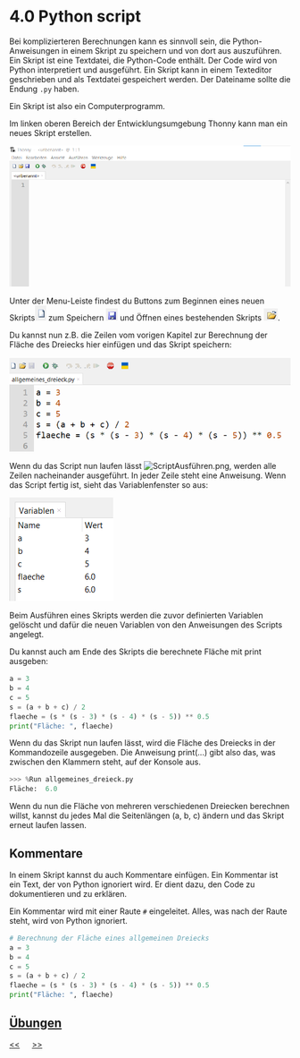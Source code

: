 # 4.0 Python script

Bei komplizierteren Berechnungen kann es sinnvoll sein, 
die Python-Anweisungen in einem Skript zu speichern und 
von dort aus auszuführen. 
Ein Skript ist eine Textdatei, die Python-Code enthält. 
Der Code wird von Python interpretiert und ausgeführt. 
Ein Skript kann in einem Texteditor geschrieben 
und als Textdatei gespeichert werden. 
Der Dateiname sollte die Endung `.py` haben.

Ein Skript ist also ein Computerprogramm.

Im linken oberen Bereich der Entwicklungsumgebung Thonny kann man ein neues Skript erstellen.

![ScriptEditor.png](../img/4.0/ScriptEditor.png)

Unter der Menu-Leiste findest du Buttons zum 
Beginnen eines neuen Skripts![ScriptNeu.png](../img/4.0/ScriptNeu.png)
zum Speichern ![ScriptSpeichern.png](../img/4.0/ScriptSpeichern.png) und 
Öffnen eines bestehenden Skripts ![ScriptOeffben.png](../img/4.0/ScriptOeffnen.png).

Du kannst nun z.B. die Zeilen vom vorigen Kapitel zur Berechnung der 
Fläche des Dreiecks hier einfügen und das Skript speichern:

![ScriptAllgemeinesDreieck.png](../img/4.0/ScriptAllgemeinesDreieck.png)

Wenn du das Script nun laufen lässt ![ScriptAusführen.png](../img/4.0/ScriptAusführen.png), 
werden alle Zeilen nacheinander ausgeführt. In jeder Zeile steht eine Anweisung.
Wenn das Script fertig ist, sieht das Variablenfenster so aus:

![VariablenFensterAllgemeinesDreieck.png](../img/4.0/VariablenFensterAllgemeinesDreieck.png)

Beim Ausführen eines Skripts werden die zuvor definierten Variablen gelöscht 
und dafür die neuen Variablen von den Anweisungen des Scripts angelegt.

Du kannst auch am Ende des Skripts die berechnete Fläche mit print ausgeben:

```python
a = 3
b = 4
c = 5
s = (a + b + c) / 2
flaeche = (s * (s - 3) * (s - 4) * (s - 5)) ** 0.5
print("Fläche: ", flaeche)
```

Wenn du das Skript nun laufen lässt, 
wird die Fläche des Dreiecks in der Kommandozeile ausgegeben. Die Anweisung print(...) 
gibt also das, was zwischen den Klammern steht, auf der Konsole aus.

```python
>>> %Run allgemeines_dreieck.py
Fläche:  6.0
```

Wenn du nun die Fläche von mehreren verschiedenen Dreiecken berechnen willst, 
kannst du jedes Mal die Seitenlängen (a, b, c) ändern und das Skript erneut laufen lassen.

## Kommentare

In einem Skript kannst du auch Kommentare einfügen.
Ein Kommentar ist ein Text, der von Python ignoriert wird.
Er dient dazu, den Code zu dokumentieren und zu erklären.

Ein Kommentar wird mit einer Raute `#` eingeleitet.
Alles, was nach der Raute steht, wird von Python ignoriert.

```python
# Berechnung der Fläche eines allgemeinen Dreiecks
a = 3
b = 4
c = 5
s = (a + b + c) / 2
flaeche = (s * (s - 3) * (s - 4) * (s - 5)) ** 0.5
print("Fläche: ", flaeche)
```

## [Übungen](../uebungen/UE_4.0_Script.md)



[<<](3.0_Variablen.md) &emsp; [>>](4.1_Debugger.md)